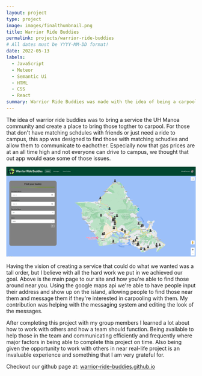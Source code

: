 ```yaml
---
layout: project
type: project
image: images/finalthumbnail.png
title: Warrior Ride Buddies
permalink: projects/warrior-ride-buddies
# All dates must be YYYY-MM-DD format!
date: 2022-05-13
labels:
  - JavaScript
  - Meteor
  - Semantic Ui
  - HTML
  - CSS
  - React
summary: Warrior Ride Buddies was made with the idea of being a carpooling service for the UH Manoa community together and be a way to connect users together.
---
```


The idea of warrior ride buddies was to bring a service the UH Manoa community and create a place to bring those togther to carpool. For those that don't have matching schdules with friends or just need a ride to campus, this app was designed to find those with matching schudles and allow them to communicate to eachother. Especially now that gas prices are at an all time high and not everyone can drive to campus, we thought that out app would ease some of those issues.

<img class="ui huge center rounded image" src="/images/fpmainpage.png">

Having the vision of creating a service that could do what we wanted was a tall order, but I believe with all the hard work we put in we achieved our goal. Above is the main page to our site and how you're able to find those around near you. Using the google maps api we're able to have people input their address and show up on the island, allowing people to find those near them and message them if they're interested in carpooling with them. My contribution was helping with the messaging system and editing the look of the messages.



After completing this project with my group members I learned a lot about how to work with others and how a team should function. Being available to help those in the team and communicating efficiently and frequently where major factors in being able to complete this project on time. Also being given the opportunity to work with others in near real-life project is an invaluable experience and something that I am very grateful for. 

Checkout our github page at: <a href="https://warrior-ride-buddies.github.io/">warrior-ride-buddies.github.io</a>

